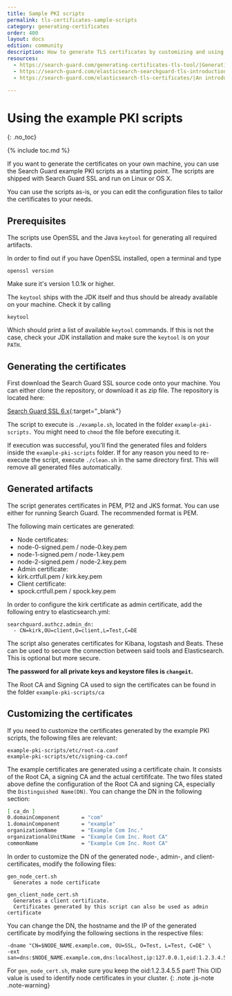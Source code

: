 ```yaml
---
title: Sample PKI scripts
permalink: tls-certificates-sample-scripts
category: generating-certificates
order: 400
layout: docs
edition: community
description: How to generate TLS certificates by customizing and using the example PKI scripts from the Search Guard SSL project.
resources:
  - https://search-guard.com/generating-certificates-tls-tool/|Generating production-ready certificates with the TLS tool (blog post)
  - https://search-guard.com/elasticsearch-searchguard-tls-introduction/|An introduction to TLS (blog post)
  - https://search-guard.com/elasticsearch-tls-certificates/|An introduction to TLS certificates (blog post)

---
```

<!---
Copyright 2020 floragunn GmbH
-->

# Using the example PKI scripts
{: .no_toc}

{% include toc.md %}

If you want to generate the certificates on your own machine, you can use the Search Guard example PKI scripts as a starting point. The scripts are shipped with Search Guard SSL and run on Linux or OS X.

You can use the scripts as-is, or you can edit the configuration files to tailor the certificates to your needs. 

## Prerequisites

The scripts use OpenSSL and the Java `keytool` for generating all required artifacts.

In order to find out if you have OpenSSL installed, open a terminal and type

```
openssl version
```

Make sure it's version 1.0.1k or higher.

The `keytool` ships with the JDK itself and thus should be already available on your machine. Check it by calling

```
keytool
```
 
Which should print a list of available `keytool` commands. If this is not the case, check your JDK installation and make sure the `keytool` is on your `PATH`.

## Generating the certificates

First download the Search Guard SSL source code onto your machine. You can either clone the repository, or download it as zip file. The repository is located here:

[Search Guard SSL 6.x](https://git.floragunn.com/search-guard/search-guard-ssl/tree/master){:target="_blank"}

The script to execute is `./example.sh`, located in the folder `example-pki-scripts.` You might need to `chmod` the file before executing it. 

If execution was successful, you'll find the generated files and folders inside the `example-pki-scripts` folder. If for any reason you need to re-execute the script, execute `./clean.sh` in the same directory first. This will remove all generated files automatically.

## Generated artifacts

The script generates certificates in PEM, P12 and JKS format. You can use either for running Search Guard. The recommended format is PEM.

The following main certicates are generated:

* Node certificates:
 * node-0-signed.pem / node-0.key.pem
 * node-1-signed.pem / node-1.key.pem
 * node-2-signed.pem / node-2.key.pem
* Admin certificate:
 * kirk.crtfull.pem / kirk.key.pem
* Client certificate:
 * spock.crtfull.pem / spock.key.pem 

In order to configure the kirk certificate as admin certificate, add the following entry to elasticsearch.yml:

```
searchguard.authcz.admin_dn:
  - CN=kirk,OU=client,O=client,L=Test,C=DE
```

The script also generates certificates for Kibana, logstash and Beats. These can be used to secure the connection between said tools and Elasticsearch. This is optional but more secure.

**The password for all private keys and keystore files is `changeit`.**

The Root CA and Signing CA used to sign the certificates can be found in the folder `example-pki-scripts/ca`

## Customizing the certificates

If you need to customize the certificates generated by the example PKI scripts, the following files are relevant:

```
example-pki-scripts/etc/root-ca.conf
example-pki-scripts/etc/signing-ca.conf
```

The example certificates are generated using a certificate chain. It consists of the Root CA, a signing CA and the actual certififcate. The two files stated above define the configuration of the Root CA and signing CA, especially the `Distinguished Name(DN)`. You can change the DN in the following section:

```bash
[ ca_dn ]
0.domainComponent       = "com"
1.domainComponent       = "example"
organizationName        = "Example Com Inc."
organizationalUnitName  = "Example Com Inc. Root CA"
commonName              = "Example Com Inc. Root CA"
```

In order to customize the DN of the generated node-, admin-, and client-certificates, modify the following files:

```
gen_node_cert.sh
  Generates a node certificate

gen_client_node_cert.sh
  Generates a client certificate. 
  Certificates generated by this script can also be used as admin certificate  
```

You can change the DN, the hostname and the IP of the generated certificate by modifying the following sections in the respective files:

```
-dname "CN=$NODE_NAME.example.com, OU=SSL, O=Test, L=Test, C=DE" \
-ext san=dns:$NODE_NAME.example.com,dns:localhost,ip:127.0.0.1,oid:1.2.3.4.5.5
```

For `gen_node_cert.sh`, make sure you keep the oid:1.2.3.4.5.5 part! This OID value is used to identify node certificates in your cluster.
{: .note .js-note .note-warning}
